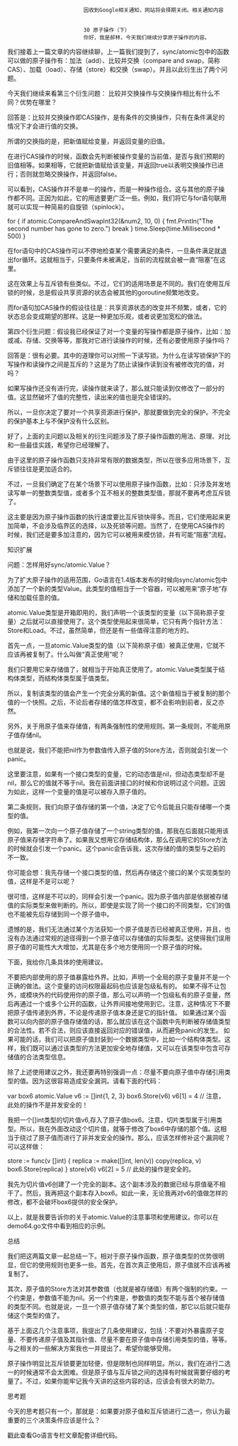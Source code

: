 
                            
                            因收到Google相关通知，网站将会择期关闭。相关通知内容
                            
                            
                            30 原子操作（下）
                            你好，我是郝林，今天我们继续分享原子操作的内容。

我们接着上一篇文章的内容继续聊，上一篇我们提到了，sync/atomic包中的函数可以做的原子操作有：加法（add）、比较并交换（compare and swap，简称CAS）、加载（load）、存储（store）和交换（swap）。并且以此衍生出了两个问题。

今天我们继续来看第三个衍生问题： 比较并交换操作与交换操作相比有什么不同？优势在哪里？

回答是：比较并交换操作即CAS操作，是有条件的交换操作，只有在条件满足的情况下才会进行值的交换。

所谓的交换指的是，把新值赋给变量，并返回变量的旧值。

在进行CAS操作的时候，函数会先判断被操作变量的当前值，是否与我们预期的旧值相等。如果相等，它就把新值赋给该变量，并返回true以表明交换操作已进行；否则就忽略交换操作，并返回false。

可以看到，CAS操作并不是单一的操作，而是一种操作组合。这与其他的原子操作都不同。正因为如此，它的用途要更广泛一些。例如，我们将它与for语句联用就可以实现一种简易的自旋锁（spinlock）。

for {
 if atomic.CompareAndSwapInt32(&num2, 10, 0) {
  fmt.Println("The second number has gone to zero.")
  break
 }
 time.Sleep(time.Millisecond * 500)
}


在for语句中的CAS操作可以不停地检查某个需要满足的条件，一旦条件满足就退出for循环。这就相当于，只要条件未被满足，当前的流程就会被一直“阻塞”在这里。

这在效果上与互斥锁有些类似。不过，它们的适用场景是不同的。我们在使用互斥锁的时候，总是假设共享资源的状态会被其他的goroutine频繁地改变。

而for语句加CAS操作的假设往往是：共享资源状态的改变并不频繁，或者，它的状态总会变成期望的那样。这是一种更加乐观，或者说更加宽松的做法。

第四个衍生问题：假设我已经保证了对一个变量的写操作都是原子操作，比如：加或减、存储、交换等等，那我对它进行读操作的时候，还有必要使用原子操作吗？

回答是：很有必要。其中的道理你可以对照一下读写锁。为什么在读写锁保护下的写操作和读操作之间是互斥的？这是为了防止读操作读到没有被修改完的值，对吗？

如果写操作还没有进行完，读操作就来读了，那么就只能读到仅修改了一部分的值。这显然破坏了值的完整性，读出来的值也是完全错误的。

所以，一旦你决定了要对一个共享资源进行保护，那就要做到完全的保护。不完全的保护基本上与不保护没有什么区别。

好了，上面的主问题以及相关的衍生问题涉及了原子操作函数的用法、原理、对比和一些最佳实践，希望你已经理解了。

由于这里的原子操作函数只支持非常有限的数据类型，所以在很多应用场景下，互斥锁往往是更加适合的。

不过，一旦我们确定了在某个场景下可以使用原子操作函数，比如：只涉及并发地读写单一的整数类型值，或者多个互不相关的整数类型值，那就不要再考虑互斥锁了。

这主要是因为原子操作函数的执行速度要比互斥锁快得多。而且，它们使用起来更加简单，不会涉及临界区的选择，以及死锁等问题。当然了，在使用CAS操作的时候，我们还是要多加注意的，因为它可以被用来模仿锁，并有可能“阻塞”流程。

知识扩展

问题：怎样用好sync/atomic.Value？

为了扩大原子操作的适用范围，Go语言在1.4版本发布的时候向sync/atomic包中添加了一个新的类型Value。此类型的值相当于一个容器，可以被用来“原子地”存储和加载任意的值。

atomic.Value类型是开箱即用的，我们声明一个该类型的变量（以下简称原子变量）之后就可以直接使用了。这个类型使用起来很简单，它只有两个指针方法：Store和Load。不过，虽然简单，但还是有一些值得注意的地方的。

首先一点，一旦atomic.Value类型的值（以下简称原子值）被真正使用，它就不应该再被复制了。什么叫做“真正使用”呢？

我们只要用它来存储值了，就相当于开始真正使用了。atomic.Value类型属于结构体类型，而结构体类型属于值类型。

所以，复制该类型的值会产生一个完全分离的新值。这个新值相当于被复制的那个值的一个快照。之后，不论后者存储的值怎样改变，都不会影响到前者，反之亦然。

另外，关于用原子值来存储值，有两条强制性的使用规则。第一条规则，不能用原子值存储nil。

也就是说，我们不能把nil作为参数值传入原子值的Store方法，否则就会引发一个panic。

这里要注意，如果有一个接口类型的变量，它的动态值是nil，但动态类型却不是nil，那么它的值就不等于nil。我在前面讲接口的时候和你说明过这个问题。正因为如此，这样一个变量的值是可以被存入原子值的。

第二条规则，我们向原子值存储的第一个值，决定了它今后能且只能存储哪一个类型的值。

例如，我第一次向一个原子值存储了一个string类型的值，那我在后面就只能用该原子值来存储字符串了。如果我又想用它存储结构体，那么在调用它的Store方法的时候就会引发一个panic。这个panic会告诉我，这次存储的值的类型与之前的不一致。

你可能会想：我先存储一个接口类型的值，然后再存储这个接口的某个实现类型的值，这样是不是可以呢？

很可惜，这样是不可以的，同样会引发一个panic。因为原子值内部是依据被存储值的实际类型来做判断的。所以，即使是实现了同一个接口的不同类型，它们的值也不能被先后存储到同一个原子值中。

遗憾的是，我们无法通过某个方法获知一个原子值是否已经被真正使用，并且，也没有办法通过常规的途径得到一个原子值可以存储值的实际类型。这使得我们误用原子值的可能性大大增加，尤其是在多个地方使用同一个原子值的时候。

下面，我给你几条具体的使用建议。


不要把内部使用的原子值暴露给外界。比如，声明一个全局的原子变量并不是一个正确的做法。这个变量的访问权限最起码也应该是包级私有的。
如果不得不让包外，或模块外的代码使用你的原子值，那么可以声明一个包级私有的原子变量，然后再通过一个或多个公开的函数，让外界间接地使用到它。注意，这种情况下不要把原子值传递到外界，不论是传递原子值本身还是它的指针值。
如果通过某个函数可以向内部的原子值存储值的话，那么就应该在这个函数中先判断被存储值类型的合法性。若不合法，则应该直接返回对应的错误值，从而避免panic的发生。
如果可能的话，我们可以把原子值封装到一个数据类型中，比如一个结构体类型。这样，我们既可以通过该类型的方法更加安全地存储值，又可以在该类型中包含可存储值的合法类型信息。


除了上述使用建议之外，我还要再特别强调一点：尽量不要向原子值中存储引用类型的值。因为这很容易造成安全漏洞。请看下面的代码：

var box6 atomic.Value
v6 := []int{1, 2, 3}
box6.Store(v6)
v6[1] = 4 // 注意，此处的操作不是并发安全的！


我把一个[]int类型的切片值v6,存入了原子值box6。注意，切片类型属于引用类型。所以，我在外面改动这个切片值，就等于修改了box6中存储的那个值。这相当于绕过了原子值而进行了非并发安全的操作。那么，应该怎样修补这个漏洞呢？可以这样做：

store := func(v []int) {
 replica := make([]int, len(v))
 copy(replica, v)
 box6.Store(replica)
}
store(v6)
v6[2] = 5 // 此处的操作是安全的。


我先为切片值v6创建了一个完全的副本。这个副本涉及的数据已经与原值毫不相干了。然后，我再把这个副本存入box6。如此一来，无论我再对v6的值做怎样的修改，都不会破坏box6提供的安全保护。

以上，就是我要告诉你的关于atomic.Value的注意事项和使用建议。你可以在demo64.go文件中看到相应的示例。

总结

我们把这两篇文章一起总结一下。相对于原子操作函数，原子值类型的优势很明显，但它的使用规则也更多一些。首先，在首次真正使用后，原子值就不应该再被复制了。

其次，原子值的Store方法对其参数值（也就是被存储值）有两个强制的约束。一个约束是，参数值不能为nil。另一个约束是，参数值的类型不能与首个被存储值的类型不同。也就是说，一旦一个原子值存储了某个类型的值，那它以后就只能存储这个类型的值了。

基于上面这几个注意事项，我提出了几条使用建议，包括：不要对外暴露原子变量、不要传递原子值及其指针值、尽量不要在原子值中存储引用类型的值，等等。与之相关的一些解决方案我也一并提出了。希望你能够受用。

原子操作明显比互斥锁要更加轻便，但是限制也同样明显。所以，我们在进行二选一的时候通常不会太困难。但是原子值与互斥锁之间的选择有时候就需要仔细的考量了。不过，如果你能牢记我今天讲的这些内容的话，应该会有很大的助力。

思考题

今天的思考题只有一个，那就是：如果要对原子值和互斥锁进行二选一，你认为最重要的三个决策条件应该是什么？

戳此查看Go语言专栏文章配套详细代码。

                        
                        
                            